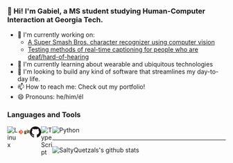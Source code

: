 ### 👋 Hi! I'm Gabiel, a MS student studying Human-Computer Interaction at Georgia Tech.

- 🔭 I'm currently working on:
  - [A Super Smash Bros. character recognizer using computer vision](https://github.com/Forward-Aerial)
  - [Testing methods of real-time captioning for people who are deaf/hard-of-hearing](https://gabrielbrita.in/projects/muc-cog.html)
- 🌱 I'm currently learning about wearable and ubiquitous technologies
- 👯 I'm looking to build any kind of software that streamlines my day-to-day life.
- 📫 How to reach me: Check out my portfolio!
- 😄 Pronouns: he/him/él

### Languages and Tools

[<img align="left" alt="Linux" width="26px" src="https://upload.wikimedia.org/wikipedia/commons/thumb/3/35/Tux.svg/150px-Tux.svg.png" />]()
[<img align="left" alt="Git" width="26px" src="https://raw.githubusercontent.com/github/explore/80688e429a7d4ef2fca1e82350fe8e3517d3494d/topics/git/git.png" />]()
[<img align="left" alt="GitHub" width="26px" src="https://raw.githubusercontent.com/github/explore/78df643247d429f6cc873026c0622819ad797942/topics/github/github.png" />]()
[<img align="left" alt="TypeScript" width="26px" src="https://upload.wikimedia.org/wikipedia/commons/thumb/4/4c/Typescript_logo_2020.svg/800px-Typescript_logo_2020.svg.png" />]()
[<img align="left" alt="Python" width="104px" src="https://upload.wikimedia.org/wikipedia/commons/thumb/f/f8/Python_logo_and_wordmark.svg/1920px-Python_logo_and_wordmark.svg.png" />]()
<br />

---
![SaltyQuetzals's github stats](https://github-readme-stats.vercel.app/api?username=SaltyQuetzals&count_private=true&show_icons=true)
